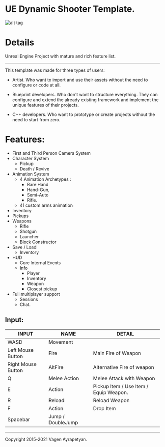 

UE Dynamic Shooter Template.
=
![alt tag](https://raw.github.com/vagenv/rade/master/Content/Rade/Splash/Splash.png)

Details
=

Unreal  Engine Project with mature and rich feature list.

--------------------

This template was made for three types of users:

- Artist. Who want to import and use their assets without the need to configure or code at all.

- Blueprint developers. Who don't want to structure everything. They can configure and extend the already existing framework and implement the unique features of their projects.

- C++ developers. Who want to prototype or create projects without the need to start from zero.

Features:
=
- First and Third Person Camera System
- Character System
	-  Pickup
	-  Death / Revive
-  Animation System
	- 4 Animation Archetypes :
		- Bare Hand
		- Hand-Gun,
		- Semi-Auto
		- Rifle.
	- 41 custom arms animation 
- Inventory
- Pickups
- Weapons
	- Rifle
	- Shotgun
	- Launcher
	- Block Constructor
- Save / Load
	- Inventory
- HUD
	- Core Internal Events
	- Info
		-  Player
		-  Inventory
		-  Weapon
		-  Closest pickup
- Full multiplayer support
	- Sessions
	- Chat.



Input:
-
|INPUT               | NAME              | DETAIL                                 |
|--------------------|-------------------|----------------------------------------|
|WASD                | Movement          |                                        |
|Left Mouse Button   | Fire              | Main Fire of Weapon                    |
|Right Mouse Button  | AltFire           | Alternative Fire of weapon             |
|Q                   | Melee Action      | Melee Attack with Weapon               |
|E                   | Action            | Pickup Item / Use Item / Equip Weapon. |
|R                   | Reload            | Reload Weapon                          |
|F                   | Action            | Drop Item                              |
|Spacebar            | Jump / DoubleJump |                                        |

---

Copyright 2015-2021 Vagen Ayrapetyan.


